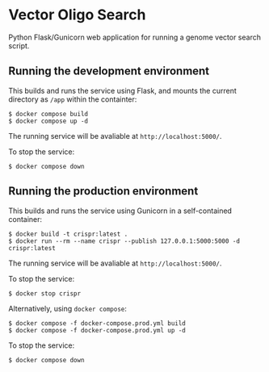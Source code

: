 # Vector Oligo Search

Python Flask/Gunicorn web application for running a genome vector search
script.

## Running the development environment

This builds and runs the service using Flask, and mounts the current
directory as `/app` within the containter:

```shell
$ docker compose build
$ docker compose up -d
```

The running service will be avaliable at `http://localhost:5000/`.

To stop the service:

```shell
$ docker compose down
```

## Running the production environment

This builds and runs the service using Gunicorn in a self-contained
container:

```shell
$ docker build -t crispr:latest .
$ docker run --rm --name crispr --publish 127.0.0.1:5000:5000 -d crispr:latest
```

The running service will be avaliable at `http://localhost:5000/`.

To stop the service:

```shell
$ docker stop crispr
```

Alternatively, using `docker compose`:

```shell
$ docker compose -f docker-compose.prod.yml build
$ docker compose -f docker-compose.prod.yml up -d
```

To stop the service:

```shell
$ docker compose down
```
